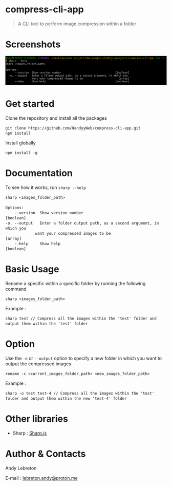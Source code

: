 # compress-cli-app

> A CLI tool to perform image compression within a folder

# Screenshots

![CLI Screenshot](./assets/Screenshot.png)

# Get started

Clone the repository and install all the packages

    git clone https://github.com/HandyyWeb/compress-cli-app.git
    npm install

Install globally

    npm install -g

# Documentation

To see how it works, run `sharp --help`

    sharp <images_folder_path>

    Options:
        --version  Show version number                                   [boolean]
    -o, --output   Enter a folder output path, as a second argument, in which you
                 want your compressed images to be                       [array]
        --help     Show help                                             [boolean]

# Basic Usage

Rename a specific within a specific folder by running the following command

    sharp <images_folder_path>

Example :

    sharp test // Compress all the images within the 'test' folder and output them within the 'test' folder

# Option

Use the `-o` or `--output` option to specify a new folder in which you want to output the compressed images

    rename -c <current_images_folder_path> <new_images_folder_path>

Example :

    sharp -o test test-4 // Compress all the images within the 'test' folder and output them within the new 'test-4' folder

# Other libraries

- Sharp : [Sharp.js](https://github.com/lovell/sharp/)

# Author & Contacts

Andy Lebreton

E-mail : lebreton.andy@proton.me
